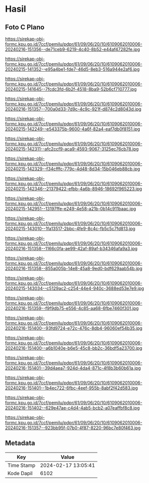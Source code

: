 # Hasil

## Foto C Plano

https://sirekap-obj-formc.kpu.go.id/7ccf/pemilu/pdpr/61/09/06/20/10/6109062010006-20240216-151356--de71ceb9-6219-4c40-8b52-e44af47282fe.jpg

https://sirekap-obj-formc.kpu.go.id/7ccf/pemilu/pdpr/61/09/06/20/10/6109062010006-20240215-141352--e95a4be1-fde7-46d5-8eb3-516a944e2af6.jpg

https://sirekap-obj-formc.kpu.go.id/7ccf/pemilu/pdpr/61/09/06/20/10/6109062010006-20240215-141645--7fcdc3fd-6b2f-4518-8ba9-52b6cf710777.jpg

https://sirekap-obj-formc.kpu.go.id/7ccf/pemilu/pdpr/61/09/06/20/10/6109062010006-20240216-151357--700a0d33-7d9c-4c9c-921f-d874c2d8043d.jpg

https://sirekap-obj-formc.kpu.go.id/7ccf/pemilu/pdpr/61/09/06/20/10/6109062010006-20240215-142249--e543375b-9600-4a6f-82a4-eaf7db0f8151.jpg

https://sirekap-obj-formc.kpu.go.id/7ccf/pemilu/pdpr/61/09/06/20/10/6109062010006-20240215-142311--afc2ccf9-aca9-4593-9067-3125ec76cb78.jpg

https://sirekap-obj-formc.kpu.go.id/7ccf/pemilu/pdpr/61/09/06/20/10/6109062010006-20240215-142329--f34cfffc-779c-4d48-8d34-15b046eb88cb.jpg

https://sirekap-obj-formc.kpu.go.id/7ccf/pemilu/pdpr/61/09/06/20/10/6109062010006-20240215-142346--21379422-efbb-4a6b-8946-18692f965223.jpg

https://sirekap-obj-formc.kpu.go.id/7ccf/pemilu/pdpr/61/09/06/20/10/6109062010006-20240215-142951--13197ffe-e249-4e58-a21b-0b14c911baac.jpg

https://sirekap-obj-formc.kpu.go.id/7ccf/pemilu/pdpr/61/09/06/20/10/6109062010006-20240215-143010--1fa13517-2bbc-4fe9-8c4c-fb5c5c7fd813.jpg

https://sirekap-obj-formc.kpu.go.id/7ccf/pemilu/pdpr/61/09/06/20/10/6109062010006-20240216-151358--1166c0fa-ae99-42af-89af-b34346afa9a3.jpg

https://sirekap-obj-formc.kpu.go.id/7ccf/pemilu/pdpr/61/09/06/20/10/6109062010006-20240216-151358--855a005b-14e8-45a8-9ed0-bdf629aab54b.jpg

https://sirekap-obj-formc.kpu.go.id/7ccf/pemilu/pdpr/61/09/06/20/10/6109062010006-20240215-143034--c5129ac2-c254-44e4-940c-3688ed53e7e9.jpg

https://sirekap-obj-formc.kpu.go.id/7ccf/pemilu/pdpr/61/09/06/20/10/6109062010006-20240216-151359--f9f9db75-e556-4c85-aa68-6fbe7460f301.jpg

https://sirekap-obj-formc.kpu.go.id/7ccf/pemilu/pdpr/61/09/06/20/10/6109062010006-20240216-151400--93fd9724-e72c-476c-8db4-96060ef54b35.jpg

https://sirekap-obj-formc.kpu.go.id/7ccf/pemilu/pdpr/61/09/06/20/10/6109062010006-20240216-151400--a6b1040e-b6e5-45c8-bb2c-36bdf5a23700.jpg

https://sirekap-obj-formc.kpu.go.id/7ccf/pemilu/pdpr/61/09/06/20/10/6109062010006-20240216-151401--39d4aea7-924d-4da4-871c-4f8b3b60b61a.jpg

https://sirekap-obj-formc.kpu.go.id/7ccf/pemilu/pdpr/61/09/06/20/10/6109062010006-20240216-151401--1b4ec722-6fbc-4eef-955b-8abf2f42d583.jpg

https://sirekap-obj-formc.kpu.go.id/7ccf/pemilu/pdpr/61/09/06/20/10/6109062010006-20240216-151402--629e47ae-c4d4-4ab5-bcb2-a07eaffbf8c8.jpg

https://sirekap-obj-formc.kpu.go.id/7ccf/pemilu/pdpr/61/09/06/20/10/6109062010006-20240216-151357--923bb95f-07b0-4f87-8220-96bc7e80f463.jpg


## Metadata

| Key        | Value               |
| ---------- | ------------------- |
| Time Stamp | 2024-02-17 13:05:41 |
| Kode Dapil | 6102                |



